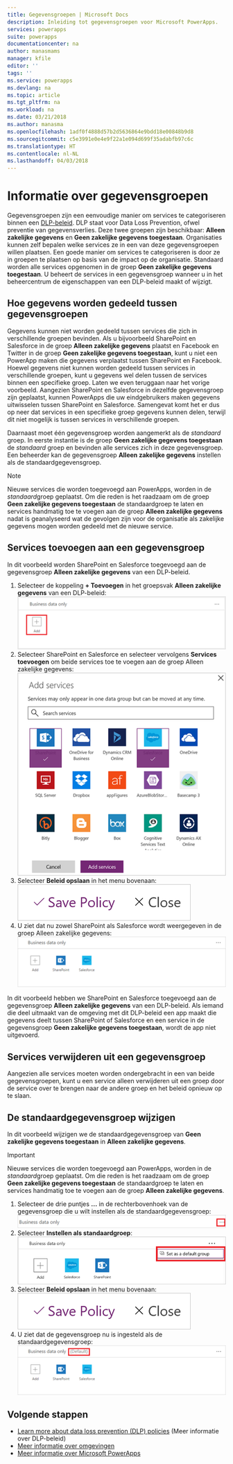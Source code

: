 ```yaml
---
title: Gegevensgroepen | Microsoft Docs
description: Inleiding tot gegevensgroepen voor Microsoft PowerApps.
services: powerapps
suite: powerapps
documentationcenter: na
author: manasmams
manager: kfile
editor: ''
tags: ''
ms.service: powerapps
ms.devlang: na
ms.topic: article
ms.tgt_pltfrm: na
ms.workload: na
ms.date: 03/21/2018
ms.author: manasma
ms.openlocfilehash: 1adf0f4888d57b2d5636864e9bdd18e00848b9d8
ms.sourcegitcommit: c5e3991e0e4e9f22a1e094d699f35adabfb97c6c
ms.translationtype: HT
ms.contentlocale: nl-NL
ms.lasthandoff: 04/03/2018
---
```

# <a name="learn-all-about-data-groups"></a>Informatie over gegevensgroepen
Gegevensgroepen zijn een eenvoudige manier om services te categoriseren binnen een [DLP-beleid](prevent-data-loss.md). DLP staat voor Data Loss Prevention, ofwel preventie van gegevensverlies. Deze twee groepen zijn beschikbaar: **Alleen zakelijke gegevens** en **Geen zakelijke gegevens toegestaan**. Organisaties kunnen zelf bepalen welke services ze in een van deze gegevensgroepen willen plaatsen. Een goede manier om services te categoriseren is door ze in groepen te plaatsen op basis van de impact op de organisatie. Standaard worden alle services opgenomen in de groep **Geen zakelijke gegevens toegestaan**. U beheert de services in een gegevensgroep wanneer u in het beheercentrum de eigenschappen van een DLP-beleid maakt of wijzigt.

## <a name="how-data-is-shared-between-data-groups"></a>Hoe gegevens worden gedeeld tussen gegevensgroepen
Gegevens kunnen niet worden gedeeld tussen services die zich in verschillende groepen bevinden. Als u bijvoorbeeld SharePoint en Salesforce in de groep **Alleen zakelijke gegevens** plaatst en Facebook en Twitter in de groep **Geen zakelijke gegevens toegestaan**, kunt u niet een PowerApp maken die gegevens verplaatst tussen SharePoint en Facebook. Hoewel gegevens niet kunnen worden gedeeld tussen services in verschillende groepen, kunt u gegevens wel delen tussen de services binnen een specifieke groep. Laten we even teruggaan naar het vorige voorbeeld. Aangezien SharePoint en Salesforce in dezelfde gegevensgroep zijn geplaatst, kunnen PowerApps die uw eindgebruikers maken gegevens uitwisselen tussen SharePoint en Salesforce. Samengevat komt het er dus op neer dat services in een specifieke groep gegevens kunnen delen, terwijl dit niet mogelijk is tussen services in verschillende groepen.

Daarnaast moet één gegevensgroep worden aangemerkt als de *standaard* groep. In eerste instantie is de groep **Geen zakelijke gegevens toegestaan** de *standaard* groep en bevinden alle services zich in deze gegevensgroep. Een beheerder kan de gegevensgroep **Alleen zakelijke gegevens** instellen als de standaardgegevensgroep. 

> [!NOTE]
> Nieuwe services die worden toegevoegd aan PowerApps, worden in de *standaard*groep geplaatst. Om die reden is het raadzaam om de groep **Geen zakelijke gegevens toegestaan** de standaardgroep te laten en services handmatig toe te voegen aan de groep **Alleen zakelijke gegevens** nadat is geanalyseerd wat de gevolgen zijn voor de organisatie als zakelijke gegevens mogen worden gedeeld met de nieuwe service.

## <a name="add-services-to-a-data-group"></a>Services toevoegen aan een gegevensgroep
In dit voorbeeld worden SharePoint en Salesforce toegevoegd aan de gegevensgroep **Alleen zakelijke gegevens** van een DLP-beleid.

1. Selecteer de koppeling **+ Toevoegen** in het groepsvak **Alleen zakelijke gegevens** van een DLP-beleid:    
   ![Afbeelding van koppeling Toevoegen](./media/introduction-to-data-groups/add-to-data-group-1.png)  
2. Selecteer SharePoint en Salesforce en selecteer vervolgens **Services toevoegen** om beide services toe te voegen aan de groep Alleen zakelijke gegevens:    
   ![Afbeelding van Services toevoegen](./media/introduction-to-data-groups/add-to-data-group-2.png)  
3. Selecteer **Beleid opslaan** in het menu bovenaan:  
   ![Beleid opslaan](./media/introduction-to-data-groups/add-to-data-group-4.png)
4. U ziet dat nu zowel SharePoint als Salesforce wordt weergegeven in de groep Alleen zakelijke gegevens:  
   ![Bijgewerkte groep Alleen zakelijke gegevens](./media/introduction-to-data-groups/add-to-data-group-3.png)   

In dit voorbeeld hebben we SharePoint en Salesforce toegevoegd aan de gegevensgroep **Alleen zakelijke gegevens** van een DLP-beleid. Als iemand die deel uitmaakt van de omgeving met dit DLP-beleid een app maakt die gegevens deelt tussen SharePoint of Salesforce en een service in de gegevensgroep **Geen zakelijke gegevens toegestaan**, wordt de app niet uitgevoerd.

## <a name="remove-services-from-a-data-group"></a>Services verwijderen uit een gegevensgroep
Aangezien alle services moeten worden ondergebracht in een van beide gegevensgroepen, kunt u een service alleen verwijderen uit een groep door de service over te brengen naar de andere groep en het beleid opnieuw op te slaan.  

## <a name="change-the-default-data-group"></a>De standaardgegevensgroep wijzigen
In dit voorbeeld wijzigen we de standaardgegevensgroep van **Geen zakelijke gegevens toegestaan** in **Alleen zakelijke gegevens**.  

> [!IMPORTANT]
> Nieuwe services die worden toegevoegd aan PowerApps, worden in de *standaard*groep geplaatst. Om die reden is het raadzaam om de groep **Geen zakelijke gegevens toegestaan** de standaardgroep te laten en services handmatig toe te voegen aan de groep **Alleen zakelijke gegevens**.

1. Selecteer de drie puntjes **...**  in de rechterbovenhoek van de gegevensgroep die u wilt instellen als de standaardgegevensgroep:    
   ![Een andere standaardgegevensgroep instellen](./media/introduction-to-data-groups/default-data-group-0.png)  
2. Selecteer **Instellen als standaardgroep**:  
   ![Een andere standaardgegevensgroep instellen](./media/introduction-to-data-groups/default-data-group-1.png)   
3. Selecteer **Beleid opslaan** in het menu bovenaan:  
   ![Een andere standaardgegevensgroep instellen](./media/introduction-to-data-groups/add-to-data-group-4.png)
4. U ziet dat de gegevensgroep nu is ingesteld als de standaardgegevensgroep:  
   ![een andere standaardgegevensgroep instellen](./media/introduction-to-data-groups/default-data-group-2.png)   

## <a name="next-steps"></a>Volgende stappen
* [Learn more about data loss prevention (DLP) policies](prevent-data-loss.md) (Meer informatie over DLP-beleid)
* [Meer informatie over omgevingen](environments-overview.md)
* [Meer informatie over Microsoft PowerApps](../maker/canvas-apps/getting-started.md)
